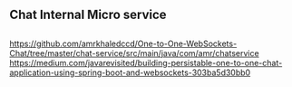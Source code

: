 ## Chat Internal Micro service

##

https://github.com/amrkhaledccd/One-to-One-WebSockets-Chat/tree/master/chat-service/src/main/java/com/amr/chatservice
https://medium.com/javarevisited/building-persistable-one-to-one-chat-application-using-spring-boot-and-websockets-303ba5d30bb0
